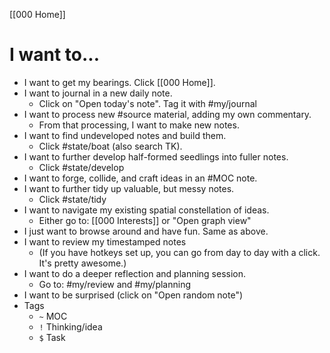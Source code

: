 [[000 Home]]
# I want to... 
- I want to get my bearings. Click [[000 Home]].
- I want to journal in a new daily note.
	- Click on "Open today's note". Tag it with #my/journal
- I want to process new #source material, adding my own commentary.
	- From that processing, I want to make new notes.
- I want to find undeveloped notes and build them.
	- Click #state/boat (also search TK).
- I want to further develop half-formed seedlings into fuller notes.
	- Click #state/develop
- I want to forge, collide, and craft ideas in an #MOC note.
- I want to further tidy up valuable, but messy notes.
	- Click #state/tidy
- I want to navigate my existing spatial constellation of ideas. 
	- Either go to: [[000 Interests]] or "Open graph view"
- I just want to browse around and have fun. Same as above.
- I want to review my timestamped notes 
	- (If you have hotkeys set up, you can go from day to day with a click. It's pretty awesome.)
- I want to do a deeper reflection and planning session.
	- Go to: #my/review and #my/planning 
- I want to be surprised (click on "Open random note")
- Tags
	- `~` MOC
	- `!` Thinking/idea
	- `$` Task
